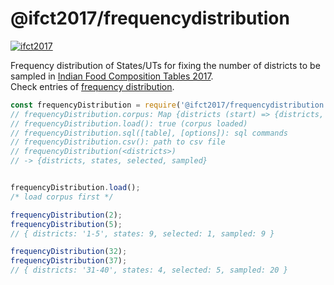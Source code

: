 # @ifct2017/frequencydistribution

[![ifct2017](http://ninindia.org/images/ifct_2017.png)](https://www.npmjs.com/package/ifct2017)

Frequency distribution of States/UTs for fixing the number of districts to be sampled in [Indian Food Composition Tables 2017].<br>
Check entries of [frequency distribution].

```javascript
const frequencyDistribution = require('@ifct2017/frequencydistribution');
// frequencyDistribution.corpus: Map {districts (start) => {districts, states, selected, sampled}}
// frequencyDistribution.load(): true (corpus loaded)
// frequencyDistribution.sql([table], [options]): sql commands
// frequencyDistribution.csv(): path to csv file
// frequencyDistribution(<districts>)
// -> {districts, states, selected, sampled}


frequencyDistribution.load();
/* load corpus first */

frequencyDistribution(2);
frequencyDistribution(5);
// { districts: '1-5', states: 9, selected: 1, sampled: 9 }

frequencyDistribution(32);
frequencyDistribution(37);
// { districts: '31-40', states: 4, selected: 5, sampled: 20 }
```


[Indian Food Composition Tables 2017]: http://ifct2017.com/
[frequency distribution]: https://github.com/ifct2017/frequencydistribution/blob/master/index.csv
